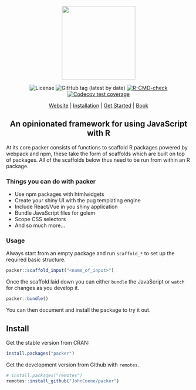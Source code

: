 <div align="center">

<img src="docs/_media/packer.png" height = "200px"/>

<!-- badges: start -->
![License](https://img.shields.io/badge/license-MIT-green?style=flat-square)
![GitHub tag (latest by date)](https://img.shields.io/github/v/tag/JohnCoene/packer?label=latest&style=flat-square)
[![R-CMD-check](https://github.com/JohnCoene/packer/workflows/R-CMD-check/badge.svg)](https://github.com/JohnCoene/packer/actions)
[![Codecov test coverage](https://codecov.io/gh/JohnCoene/packer/branch/master/graph/badge.svg)](https://codecov.io/gh/JohnCoene/packer?branch=master)
<!-- badges: end -->

[Website](https://packer.john-coene.com/) | [Installation](https://packer.john-coene.com/#/guide/installation) | [Get Started](https://packer.john-coene.com/#/guide/getting-started) | [Book](https://book.javascript-for-r.com/webpack-intro.html)

## An opinionated framework for using JavaScript with R

</div>

At its core packer consists of functions to scaffold R packages powered by webpack and npm, these take the form of scaffolds which are built on top of packages. All of the scaffolds below thus need to be run from within an R package.

### Things you can do with packer

- Use npm packages with htmlwidgets
- Create your shiny UI with the pug templating engine
- Include React/Vue in you shiny application
- Bundle JavaScript files for golem
- Scope CSS selectors
- And so much more...

### Usage

Always start from an empty package and run `scaffold_*` to set up the required basic structure.

```r
packer::scaffold_input("<name_of_input>")
```

Once the scaffold laid down you can either `bundle` the JavaScript or `watch` for changes as you develop it.

```r
packer::bundle()
```

You can then document and install the package to try it out.

## Install

Get the stable version from CRAN:

```r
install.packages("packer")
```

Get the development version from Github with `remotes`.

```r
# install.packages("remotes")
remotes::install_github("JohnCoene/packer")
```
